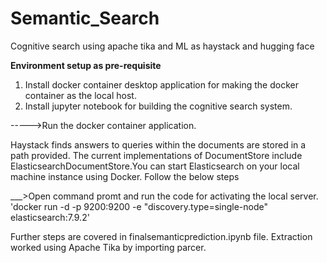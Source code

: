 # Semantic_Search
Cognitive search using apache tika and ML as haystack and hugging face

**Environment setup as pre-requisite**

1. Install docker container desktop application for making the docker container as the local host.
2. Install jupyter notebook for building the cognitive search system.

----->Run the docker container application.

Haystack finds answers to queries within the documents are stored in a path provided. The current implementations of DocumentStore include ElasticsearchDocumentStore.You can start Elasticsearch on your local machine instance using Docker. Follow the below steps

___>Open command promt and run the code for activating the local server.
'docker run -d -p 9200:9200 -e "discovery.type=single-node" elasticsearch:7.9.2'

Further steps are covered in finalsemanticprediction.ipynb file. Extraction worked using Apache Tika by importing parcer.
